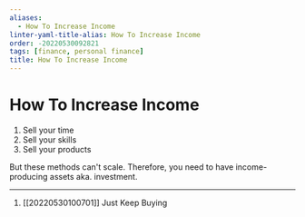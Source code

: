 ```yaml
---
aliases:
  - How To Increase Income
linter-yaml-title-alias: How To Increase Income
order: -20220530092821
tags: [finance, personal finance]
title: How To Increase Income
---
```


# How To Increase Income

1. Sell your time
2. Sell your skills
3. Sell your products

But these methods can't scale. Therefore, you need to have income-producing assets aka. investment.

***
1. [[20220530100701]] Just Keep Buying